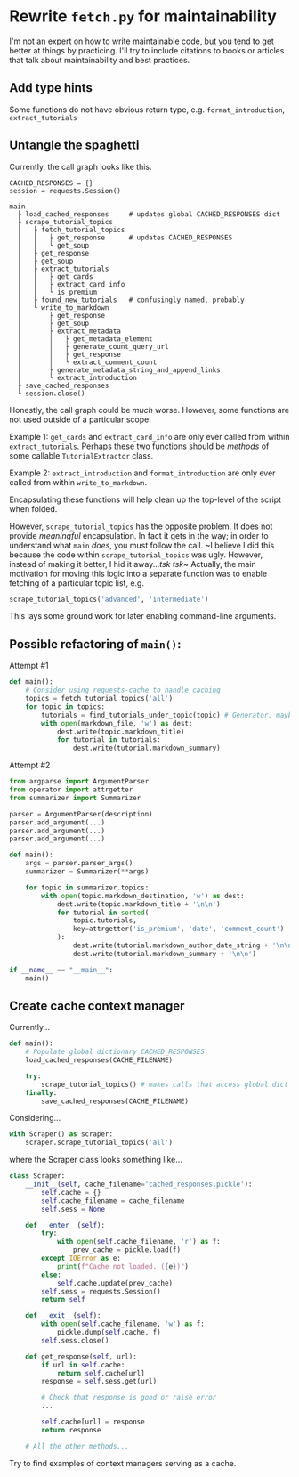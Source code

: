 # Rewrite `fetch.py` for maintainability

I'm not an expert on how to write maintainable code, but you tend to get better at things by practicing. I'll try to include citations to books or articles that talk about maintainability and best practices.


## Add type hints

Some functions do not have obvious return type, e.g. `format_introduction`, `extract_tutorials`


## Untangle the spaghetti

Currently, the call graph looks like this.
```
CACHED_RESPONSES = {}
session = requests.Session()

main
  ├ load_cached_responses     # updates global CACHED_RESPONSES dict
  ├ scrape_tutorial_topics
  │   ├ fetch_tutorial_topics
  │   │   ├ get_response      # updates CACHED_RESPONSES
  │   │   └ get_soup
  │   ├ get_response
  │   ├ get_soup
  │   ├ extract_tutorials
  │   │   ├ get_cards
  │   │   ├ extract_card_info
  │   │   └ is_premium
  │   ├ found_new_tutorials   # confusingly named, probably
  │   └ write_to_markdown
  │       ├ get_response
  │       ├ get_soup
  │       ├ extract_metadata
  │       │   ├ get_metadata_element
  │       │   ├ generate_count_query_url
  │       │   ├ get_response
  │       │   └ extract_comment_count
  │       ├ generate_metadata_string_and_append_links
  │       └ extract_introduction
  ├ save_cached_responses
  └ session.close()
```

Honestly, the call graph could be *much* worse. However, some functions are not used outside of a particular scope.

Example 1: `get_cards` and `extract_card_info` are only ever called from within `extract_tutorials`. Perhaps these two functions should be *methods* of some callable `TutorialExtractor` class.

Example 2: `extract_introduction` and `format_introduction` are only ever called from within `write_to_markdown`.

Encapsulating these functions will help clean up the top-level of the script when folded.

However, `scrape_tutorial_topics` has the opposite problem. It does not provide *meaningful* encapsulation. In fact it gets in the way; in order to understand what `main` *does*, you must follow the call. ~I believe I did this because the code within `scrape_tutorial_topics` was ugly. However, instead of making it better, I hid it away...*tsk tsk*~ Actually, the main motivation for moving this logic into a separate function was to enable fetching of a particular topic list, e.g.
```python
scrape_tutorial_topics('advanced', 'intermediate')
```
This lays some ground work for later enabling command-line arguments.

## Possible refactoring of `main()`:

Attempt #1

```python
def main():
    # Consider using requests-cache to handle caching
    topics = fetch_tutorial_topics('all')
    for topic in topics:
        tutorials = find_tutorials_under_topic(topic) # Generator, maybe?
        with open(markdown_file, 'w') as dest:
            dest.write(topic.markdown_title)
            for tutorial in tutorials:
                dest.write(tutorial.markdown_summary)

```

Attempt #2

```python
from argparse import ArgumentParser
from operator import attrgetter
from summarizer import Summarizer

parser = ArgumentParser(description)
parser.add_argument(...)
parser.add_argument(...)
parser.add_argument(...)

def main():
    args = parser.parser_args()
    summarizer = Summarizer(**args)

    for topic in summarizer.topics:
        with open(topic.markdown_destination, 'w') as dest:
            dest.write(topic.markdown_title + '\n\n')
            for tutorial in sorted(
                topic.tutorials,
                key=attrgetter('is_premium', 'date', 'comment_count')
            ):
                dest.write(tutorial.markdown_author_date_string + '\n\n')
                dest.write(tutorial.markdown_summary + '\n\n')

if __name__ == "__main__":
    main()
```

## Create cache context manager

Currently...
```python
def main():
    # Populate global dictionary CACHED_RESPONSES
    load_cached_responses(CACHE_FILENAME)

    try:
        scrape_tutorial_topics() # makes calls that access global dict
    finally:
        save_cached_responses(CACHE_FILENAME)
```

Considering...
```python
with Scraper() as scraper:
    scraper.scrape_tutorial_topics('all')
```

where the Scraper class looks something like...
```python
class Scraper:
    __init__(self, cache_filename='cached_responses.pickle'):
        self.cache = {}
        self.cache_filename = cache_filename
        self.sess = None

    def __enter__(self):
        try:
            with open(self.cache_filename, 'r') as f:
                prev_cache = pickle.load(f)
        except IOError as e:
            print(f"Cache not loaded. ({e})")
        else:
            self.cache.update(prev_cache)
        self.sess = requests.Session()
        return self

    def __exit__(self):
        with open(self.cache_filename, 'w') as f:
            pickle.dump(self.cache, f)
        self.sess.close()

    def get_response(self, url):
        if url in self.cache:
            return self.cache[url]
        response = self.sess.get(url)

        # Check that response is good or raise error
        ...

        self.cache[url] = response
        return response

    # All the other methods...
```

Try to find examples of context managers serving as a cache.
